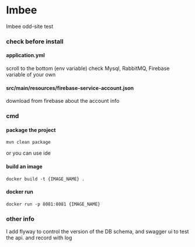 # Imbee
Imbee odd-site test

### check before install
#### application.yml
scroll to the bottom (env variable) check Mysql, RabbitMQ, Firebase variable of your own
#### src/main/resources/firebase-service-account.json
download from firebase about the account info

### cmd
#### package the project
```
mvn clean package
```
or you can use ide 

#### build an image
```
docker build -t {IMAGE_NAME} .
```

#### docker run
```
docker run -p 8081:8081 {IMAGE_NAME}
```

### other info 
I add flyway to control the version of the DB schema,
and swagger ui to test the api. and record with log